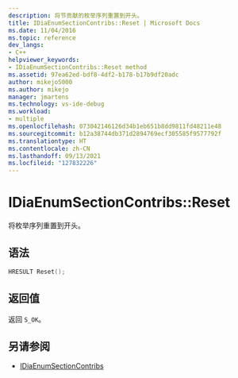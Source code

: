 ```yaml
---
description: 将节贡献的枚举序列重置到开头。
title: IDiaEnumSectionContribs::Reset | Microsoft Docs
ms.date: 11/04/2016
ms.topic: reference
dev_langs:
- C++
helpviewer_keywords:
- IDiaEnumSectionContribs::Reset method
ms.assetid: 97ea62ed-bdf8-4df2-b178-b17b9df20adc
author: mikejo5000
ms.author: mikejo
manager: jmartens
ms.technology: vs-ide-debug
ms.workload:
- multiple
ms.openlocfilehash: 073042146126d34b1eb651b8dd9811fd48211e48
ms.sourcegitcommit: b12a38744db371d2894769ecf305585f9577792f
ms.translationtype: HT
ms.contentlocale: zh-CN
ms.lasthandoff: 09/13/2021
ms.locfileid: "127832226"
---
```

# <a name="idiaenumsectioncontribsreset"></a>IDiaEnumSectionContribs::Reset
将枚举序列重置到开头。

## <a name="syntax"></a>语法

```C++
HRESULT Reset();
```

## <a name="return-value"></a>返回值
 返回 `S_OK`。

## <a name="see-also"></a>另请参阅
- [IDiaEnumSectionContribs](../../debugger/debug-interface-access/idiaenumsectioncontribs.md)
